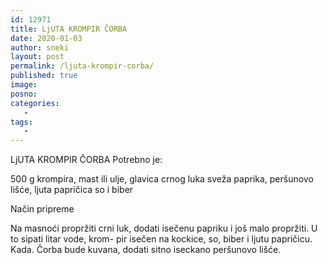 ```yaml
---
id: 12971
title: LjUTA KROMPIR ČORBA
date: 2020-01-03
author: sneki
layout: post
permalink: /ljuta-krompir-corba/
published: true
image: 
posno: 
categories:
   -
tags:
   -
---
```

LjUTA KROMPIR ČORBA
Potrebno je:

500 g krompira, 
 mast ili ulje,
glavica crnog luka
sveža paprika, 
peršunovo lišće,
ljuta papričica
so i biber

Način pripreme

Na masnoći propržiti crni luk, dodati isečenu
papriku i još malo propržiti. U to sipati litar vode, krom-
pir isečen na kockice, so, biber i ljutu papričicu. Kada.
Čorba bude kuvana, dodati sitno iseckano peršunovo
lišće.

  

